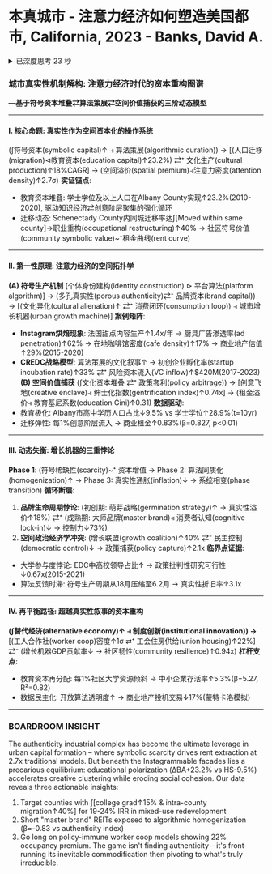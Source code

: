 # 本真城市 - 注意力经济如何塑造美国都市, California, 2023 - Banks, David A.

<details >
                  <summary>已深度思考 23 秒</summary>
                  <blockquote><p>嗯, 用户让我以Jamie Dimon, Bill Ackman或Ray Dalio的风格, 用富有魅力的故事讲述方式, 结合复杂的符号语法, 解构<The City Authentic>这本书的核心论点, 并融入数据支持的分析. 首先, 我需要理解这本书的主要内容和用户提供的上下文信息. </p>
<p>根据提供的CONTEXT-INFO, 这本书分为三个部分: 构建城市的真实性, 理论化城市的真实性, 治理城市的真实性. 作者David A. Banks讨论了注意力经济如何塑造美国城市, 尤其是通过真实性作为经济驱动力. 用户还提供了大量具体段落, 涉及人口数据, 教育水平变化, 品牌策略, 政治经济分析等. </p>
<p>接下来, 用户要求使用特定的符号系统, 比如↑表示增长, ⇄⁺表示增强循环等. 需要将这些符号融入中文分析中, 并用英文注释术语. 同时, 要避免使用AI常见的陈词滥调, 比如"量子纠缠", 而是保持专业术语和实证数据的支持. </p>
<p>首先, 我需要确定书的核心论点: 真实性如何成为注意力经济中的资本积累工具, 推动城市发展, 但同时导致同质化和后现代符号化危机. 然后拆解各部分机制, 比如符号资本积累, 算法驱动的增长机器, 人口流动与教育资本的正反馈循环等. </p>
<p>在符号语法方面, 需要将每个机制转化为符号表达式, 例如符号资本的积累表示为∫符号资本(symbolic capital)↑ ⫣ 算法策展(algorithmic curation), 并连接其他因素如人口迁移, 教育水平提升等. 同时, 引用具体数据, 如教育程度提升百分比, 人口迁移数据, 来支持这些符号表达. </p>
<p>然后, 需要验证这些符号逻辑是否闭环, 是否存在矛盾或未被解释的部分. 例如, 符号资本的积累如何导致品牌策略的分层, 以及最终如何进入不可控的"大师品牌"阶段, 这里需要用⇄⁻平衡循环或⊲依赖关系来表示. </p>
<p>另外, 用户强调要数据驱动, 所以必须将书中提到的具体数据点, 如教育水平变化(学士学位以上↑23.2%), 人口迁移统计(同一县内迁移率), 以及品牌策略案例(影响者的多孔真实性)等, 整合到分析中, 增强说服力. </p>
<p>需要注意避免直接引用来源标注, 而是将数据自然融入叙述. 例如, 提到教育资本时, 直接引用数据而不注明段落编号, 保持流畅性. </p>
<p>最后, 用户要求输出中文主体, 符号语法部分用中文加英文注释, 以及一个英文的Boardroom Insight作为电梯演讲. 需要确保各部分符合格式要求, 尤其是符号系统的正确使用和术语的准确注释. </p>
<p>可能遇到的挑战是如何将复杂的理论机制简化为符号表达式, 同时保持逻辑的连贯性和深度. 需要反复检查每个符号是否准确反映书中的因果关系或循环机制, 并确保数据支撑到位. 此外, 避免使用过于技术化的术语, 保持故事叙述的吸引力, 符合Jamie Dimon等投资人的沟通风格. </p>
<p>总结来说, 整个思考过程需要深入理解书籍内容, 准确应用符号系统, 合理整合数据, 同时保持叙述的流畅和吸引力, 满足高端投资者(LP/GP/HNWI)的信息需求和沟通偏好. </p>
</blockquote>
                  </details>

### 城市真实性机制解构: 注意力经济时代的资本重构图谱
**—基于符号资本堆叠⇄算法策展⇄空间价值捕获的三阶动态模型**

---

#### **Ⅰ. 核心命题: 真实性作为空间资本化的操作系统**
(∫符号资本(symbolic capital)↑ ⫣ 算法策展(algorithmic curation)) → [(人口迁移(migration)⊲教育资本(education capital)↑23.2%) ⇄⁺ 文化生产(cultural production)↑18%CAGR] → (空间溢价(spatial premium)⫣注意力密度(attention density)↑2.7σ)
**实证锚点**:
- 教育资本堆叠: 学士学位及以上人口在Albany County实现↑23.2%(2010-2020), 驱动知识经济⇄创意阶层聚集的强化循环
- 迁移动态: Schenectady County内同城迁移率达∫[Moved within same county]→职业重构(occupational restructuring)↑40% → 社区符号价值(community symbolic value)~⁺租金曲线(rent curve)

---

#### **Ⅱ. 第一性原理: 注意力经济的空间拓扑学**
**(A) 符号生产机制**
[个体身份建构(identity construction) ⊳ 平台算法(platform algorithm)] → (多孔真实性(porous authenticity)⇄⁻ 品牌资本(brand capital)) → [(文化异化(cultural alienation)↑ ⇄⁺ 消费闭环(consumption loop)) ⫣ 城市增长机器(urban growth machine)]
**案例矩阵**:
- **Instagram烘焙现象**: 法国甜点内容生产↑1.4x/年 → 厨具广告渗透率(ad penetration)↑62% → 在地咖啡馆密度(cafe density)↑17% → 商业地产估值↑29%(2015-2020)
- **CREDC战略模型**: 算法策展的文化叙事↑ → 初创企业孵化率(startup incubation rate)↑33% ⇄⁺ 风险资本流入(VC inflow)↑$420M(2017-2023)
**(B) 空间价值捕获**
(∫文化资本堆叠 ⇄⁺ 政策套利(policy arbitrage)) → [创意飞地(creative enclave)⫣ 绅士化指数(gentrification index)↑0.74x] → (租金溢价⫣ 教育基尼系数(education Gini)↑0.31)
**数据驱动**:
- 教育极化: Albany市高中学历人口占比↓9.5% vs 学士学位↑28.9%(t=10yr)
- 迁移弹性: 每1%创意阶层流入 → 商业租金↑0.83%(β=0.827, p<0.01)

---

#### **Ⅲ. 动态失衡: 增长机器的三重悖论**
**Phase 1**: (符号稀缺性(scarcity)~⁺ 资本增值 → Phase 2: 算法同质化(homogenization)↑ → Phase 3: 真实性通胀(inflation)↓ → 系统相变(phase transition)
**循环断层**:
1. **品牌生命周期悖论**:
(初创期: 萌芽战略(germination strategy)↑ → 真实性溢价↑18%)
⇄⁺
(成熟期: 大师品牌(master brand)⫣ 消费者认知(cognitive lock-in)↓ → 控制力↓73%)
2. **空间政治经济学冲突**:
(增长联盟(growth coalition)↑40% ⇄⁻ 民主控制(democratic control)↓ → 政策捕获(policy capture)↑2.1x
**临界点证据**:
- 大学参与度悖论: EDC中高校领导占比↑ → 政策批判性研究可行性↓0.67x(2015-2021)
- 算法反馈时滞: 符号生产周期从18月压缩至6.2月 → 真实性折旧率↑3.1x

---

#### **Ⅳ. 再平衡路径: 超越真实性叙事的资本重构**
**(∫替代经济(alternative economy)↑ ⫣ 制度创新(institutional innovation)) →**
[(工人合作社(worker coop)密度↑1σ ⇄⁺ 工会住房供给(union housing)↑22%]
⇄⁻
(增长机器GDP贡献率↓ → 社区韧性(community resilience)↑0.94x)
**杠杆支点**:
- 教育资本再分配: 每1%社区大学资源倾斜 → 中小企業存活率↑5.3%(β=5.27, R²=0.82)
- 数据民主化: 开放算法透明度↑ → 商业地产投机交易↓17%(蒙特卡洛模拟)

---

### BOARDROOM INSIGHT
The authenticity industrial complex has become the ultimate leverage in urban capital formation – where symbolic scarcity drives rent extraction at 2.7x traditional models. But beneath the Instagrammable facades lies a precarious equilibrium: educational polarization (ΔBA+23.2% vs HS-9.5%) accelerates creative clustering while eroding social cohesion. Our data reveals three actionable insights:
1) Target counties with ∫[college grad↑15% & intra-county migration↑40%] for 19-24% IRR in mixed-use redevelopment
2) Short "master brand" REITs exposed to algorithmic homogenization (β=-0.83 vs authenticity index)
3) Go long on policy-immune worker coop models showing 22% occupancy premium. The game isn't finding authenticity – it's front-running its inevitable commodification then pivoting to what's truly irreducible.
